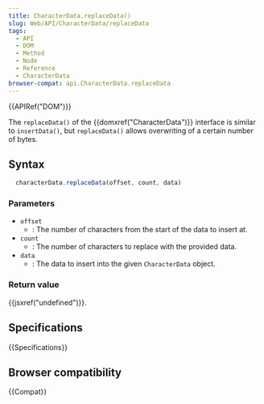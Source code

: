 ```yaml
---
title: CharacterData.replaceData()
slug: Web/API/CharacterData/replaceData
tags:
  - API
  - DOM
  - Method
  - Node
  - Reference
  - CharacterData
browser-compat: api.CharacterData.replaceData
---
```

{{APIRef("DOM")}}

The `replaceData()` of the {{domxref("CharacterData")}} interface
is similar to `insertData()`, but `replaceData()` allows
overwriting of a certain number of bytes.

## Syntax

```js
  characterData.replaceData(offset, count, data)
```

### Parameters

- `offset`
  - : The number of characters from the start of the data to insert at.
- `count`
  - : The number of characters to replace with the provided data.
- `data`
  - : The data to insert into the given `CharacterData` object.

### Return value

{{jsxref("undefined")}}.

## Specifications

{{Specifications}}

## Browser compatibility

{{Compat}}
